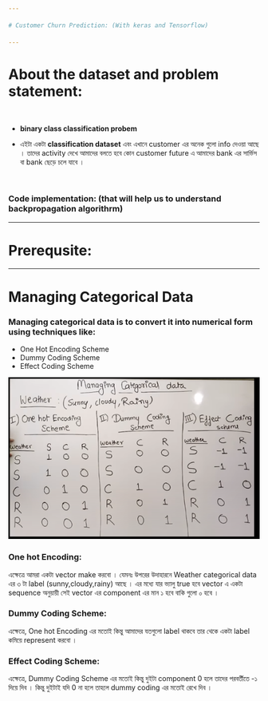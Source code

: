 ```yaml
---

# Customer Churn Prediction: (With keras and Tensorflow)

---
```


# About the dataset and problem statement:

<br>

- **binary class classification probem**

- এইটা একটা **classification dataset** এবং এখানে customer এর অনেক গুলো info দেওয়া আছে । তাদের activity দেখে আমাদের বলতে হবে কোন customer future এ আমাদের bank এর সার্ভিস বা bank ছেড়ে চলে যাবে । 

<br>

### Code implementation: (that will help us to understand backpropagation algorithrm)


---

# Prerequsite:

---


# Managing Categorical Data

### Managing categorical data is to convert it into numerical form using techniques like:
- One Hot Encoding Scheme 
- Dummy Coding Scheme
- Effect Coding Scheme

![Alt text](image-50.png)

### One hot Encoding:
 এক্ষেত্রে আমরা একটা vector make করবো । যেমনঃ উপরের উদাহারনে Weather categorical data এর  ৩ টা label (sunny,cloudy,rainy) আছে । এর মধ্যে যার ভ্যালু true হবে vector এ একটা sequence অনুয়ায়ী সেই vector এর component এর মান ১ হবে বাকি গুলো ০ হবে । 

### Dummy Coding Scheme:
এক্ষেত্রে, One hot Encoding এর মতোই কিন্তু  আমাদের যতগুলো label থাকবে তার থেকে একটা  label কমিয়ে  represent করবো । 

### Effect Coding Scheme: 
এক্ষেত্রে, Dummy Coding Scheme এর মতোই কিন্তু দুইটা component 0 হলে তাদের পরবর্তীতে -১ দিয়ে দিব । কিন্তু দুইটাই যদি 0 না হলে তাহলে  dummy coding এর মতোই রেখে দিব । 

<br> <br>

